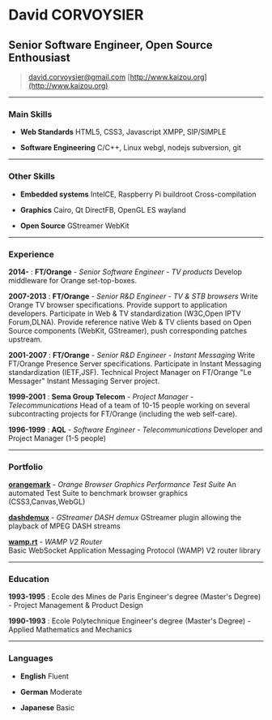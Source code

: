 # David CORVOYSIER
## Senior Software Engineer, Open Source Enthousiast

> [david.corvoysier@gmail.com](david.corvoysier@gmail.com)
> [http://www.kaizou.org](http://www.kaizou.org)

---

### Main Skills

* **Web Standards**
  HTML5, CSS3, Javascript
  XMPP, SIP/SIMPLE

* **Software Engineering**
  C/C++, Linux
  webgl, nodejs
  subversion, git

---

### Other Skills

* **Embedded systems**
  IntelCE, Raspberry Pi
  buildroot
  Cross-compilation

* **Graphics**
  Cairo, Qt
  DirectFB, OpenGL ES
  wayland

* **Open Source**
  GStreamer
  WebKit

---

### Experience

__2014-__ : **FT/Orange** - *Senior Software Engineer - TV products*
  Develop middleware for Orange set-top-boxes.

__2007-2013__ : **FT/Orange** - *Senior R&D Engineer - TV & STB browsers*
  Write Orange TV browser specifications. Provide support to application developers. Participate in Web & TV standardization (W3C,Open IPTV Forum,DLNA). Provide reference native Web & TV clients based on Open Source components (WebKit, GStreamer), push corresponding patches upstream.

__2001-2007__ : **FT/Orange** - *Senior R&D Engineer - Instant Messaging*
  Write FT/Orange Presence Server specifications. Participate in Instant Messaging standardization (IETF,JSF). Technical Project Manager on FT/Orange "Le Messager" Instant Messaging Server project.

__1999-2001__ : **Sema Group Telecom** - *Project Manager - Telecommunications*
  Head of a team of 10-15 people working on several subcontracting projects for FT/Orange (including the web self-care).

__1996-1999__ : **AQL** - *Software Engineer - Telecommunications*
  Developer and Project Manager (1-5 people)

---

### Portfolio

**[orangemark](http://orange-opensource.github.io/orangemark/)** - *Orange Browser Graphics Performance Test Suite*
  An automated Test Suite to benchmark browser graphics (CSS3,Canvas,WebGL)

**[dashdemux](https://github.com/Orange-OpenSource/gstdashdemux)** - *GStreamer DASH demux*
  GStreamer plugin allowing the playback of MPEG DASH streams

**[wamp.rt](https://www.npmjs.org/package/wamp.rt)** - *WAMP V2 Router*  
  Basic WebSocket Application Messaging Protocol (WAMP) V2 router library

---

### Education

__1993-1995__ : Ecole des Mines de Paris
  Engineer's degree (Master's Degree) - Project Management & Product Design

__1990-1993__ : Ecole Polytechnique
  Engineer's degree (Master's Degree) - Applied Mathematics and Mechanics

---

### Languages

* **English**
  Fluent

* **German**
  Moderate

* **Japanese**
  Basic

